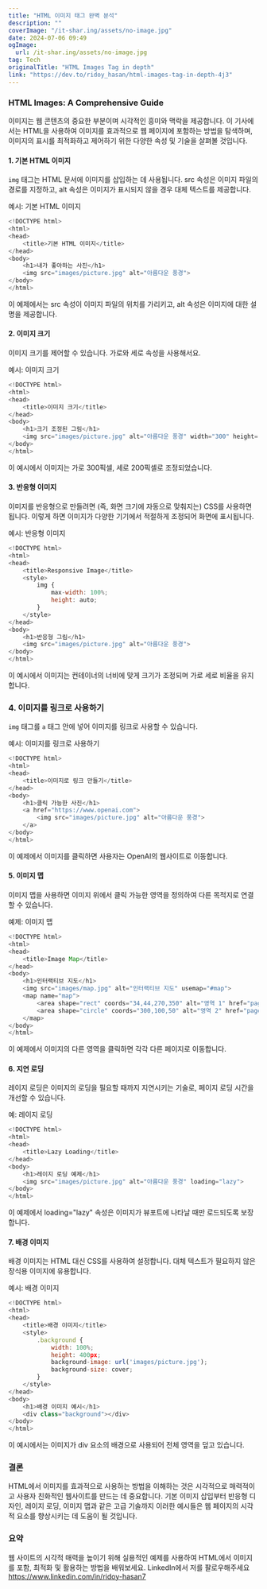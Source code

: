 ```yaml
---
title: "HTML 이미지 태그 완벽 분석"
description: ""
coverImage: "/it-shar.ing/assets/no-image.jpg"
date: 2024-07-06 09:49
ogImage:
  url: /it-shar.ing/assets/no-image.jpg
tag: Tech
originalTitle: "HTML Images Tag in depth"
link: "https://dev.to/ridoy_hasan/html-images-tag-in-depth-4j3"
---
```


### HTML Images: A Comprehensive Guide

이미지는 웹 콘텐츠의 중요한 부분이며 시각적인 흥미와 맥락을 제공합니다. 이 기사에서는 HTML을 사용하여 이미지를 효과적으로 웹 페이지에 포함하는 방법을 탐색하며, 이미지의 표시를 최적화하고 제어하기 위한 다양한 속성 및 기술을 살펴볼 것입니다.

#### 1. 기본 HTML 이미지

`img` 태그는 HTML 문서에 이미지를 삽입하는 데 사용됩니다. src 속성은 이미지 파일의 경로를 지정하고, alt 속성은 이미지가 표시되지 않을 경우 대체 텍스트를 제공합니다.

<div class="content-ad"></div>

예시: 기본 HTML 이미지

```js
<!DOCTYPE html>
<html>
<head>
    <title>기본 HTML 이미지</title>
</head>
<body>
    <h1>내가 좋아하는 사진</h1>
    <img src="images/picture.jpg" alt="아름다운 풍경">
</body>
</html>
```

이 예제에서는 src 속성이 이미지 파일의 위치를 가리키고, alt 속성은 이미지에 대한 설명을 제공합니다.

#### 2. 이미지 크기

<div class="content-ad"></div>

이미지 크기를 제어할 수 있습니다. 가로와 세로 속성을 사용해서요.

예시: 이미지 크기

```js
<!DOCTYPE html>
<html>
<head>
    <title>이미지 크기</title>
</head>
<body>
    <h1>크기 조정된 그림</h1>
    <img src="images/picture.jpg" alt="아름다운 풍경" width="300" height="200">
</body>
</html>
```

이 예시에서 이미지는 가로 300픽셀, 세로 200픽셀로 조정되었습니다.

<div class="content-ad"></div>

#### 3. 반응형 이미지

이미지를 반응형으로 만들려면 (즉, 화면 크기에 자동으로 맞춰지는) CSS를 사용하면 됩니다. 이렇게 하면 이미지가 다양한 기기에서 적절하게 조정되어 화면에 표시됩니다.

예시: 반응형 이미지

```js
<!DOCTYPE html>
<html>
<head>
    <title>Responsive Image</title>
    <style>
        img {
            max-width: 100%;
            height: auto;
        }
    </style>
</head>
<body>
    <h1>반응형 그림</h1>
    <img src="images/picture.jpg" alt="아름다운 풍경">
</body>
</html>
```

<div class="content-ad"></div>

이 예시에서 이미지는 컨테이너의 너비에 맞게 크기가 조정되며 가로 세로 비율을 유지합니다.

### 4. 이미지를 링크로 사용하기

`img` 태그를 `a` 태그 안에 넣어 이미지를 링크로 사용할 수 있습니다.

예시: 이미지를 링크로 사용하기

<div class="content-ad"></div>

```js
<!DOCTYPE html>
<html>
<head>
    <title>이미지로 링크 만들기</title>
</head>
<body>
    <h1>클릭 가능한 사진</h1>
    <a href="https://www.openai.com">
        <img src="images/picture.jpg" alt="아름다운 풍경">
    </a>
</body>
</html>
```

이 예제에서 이미지를 클릭하면 사용자는 OpenAI의 웹사이트로 이동합니다.

#### 5. 이미지 맵

이미지 맵을 사용하면 이미지 위에서 클릭 가능한 영역을 정의하여 다른 목적지로 연결할 수 있습니다.

<div class="content-ad"></div>

예제: 이미지 맵

```js
<!DOCTYPE html>
<html>
<head>
    <title>Image Map</title>
</head>
<body>
    <h1>인터랙티브 지도</h1>
    <img src="images/map.jpg" alt="인터랙티브 지도" usemap="#map">
    <map name="map">
        <area shape="rect" coords="34,44,270,350" alt="영역 1" href="page1.html">
        <area shape="circle" coords="300,100,50" alt="영역 2" href="page2.html">
    </map>
</body>
</html>
```

이 예제에서 이미지의 다른 영역을 클릭하면 각각 다른 페이지로 이동합니다.

#### 6. 지연 로딩

<div class="content-ad"></div>

레이지 로딩은 이미지의 로딩을 필요할 때까지 지연시키는 기술로, 페이지 로딩 시간을 개선할 수 있습니다.

예: 레이지 로딩

```js
<!DOCTYPE html>
<html>
<head>
    <title>Lazy Loading</title>
</head>
<body>
    <h1>레이지 로딩 예제</h1>
    <img src="images/picture.jpg" alt="아름다운 풍경" loading="lazy">
</body>
</html>
```

이 예제에서 loading="lazy" 속성은 이미지가 뷰포트에 나타날 때만 로드되도록 보장합니다.

<div class="content-ad"></div>

#### 7. 배경 이미지

배경 이미지는 HTML 대신 CSS를 사용하여 설정합니다. 대체 텍스트가 필요하지 않은 장식용 이미지에 유용합니다.

예시: 배경 이미지

```js
<!DOCTYPE html>
<html>
<head>
    <title>배경 이미지</title>
    <style>
        .background {
            width: 100%;
            height: 400px;
            background-image: url('images/picture.jpg');
            background-size: cover;
        }
    </style>
</head>
<body>
    <h1>배경 이미지 예시</h1>
    <div class="background"></div>
</body>
</html>
```

<div class="content-ad"></div>

이 예시에서는 이미지가 div 요소의 배경으로 사용되어 전체 영역을 덮고 있습니다.

### 결론

HTML에서 이미지를 효과적으로 사용하는 방법을 이해하는 것은 시각적으로 매력적이고 사용자 친화적인 웹사이트를 만드는 데 중요합니다. 기본 이미지 삽입부터 반응형 디자인, 레이지 로딩, 이미지 맵과 같은 고급 기술까지 이러한 예시들은 웹 페이지의 시각적 요소를 향상시키는 데 도움이 될 것입니다.

### 요약

<div class="content-ad"></div>

웹 사이트의 시각적 매력을 높이기 위해 실용적인 예제를 사용하여 HTML에서 이미지를 포함, 최적화 및 활용하는 방법을 배워보세요.
LinkedIn에서 저를 팔로우해주세요 https://www.linkedin.com/in/ridoy-hasan7
